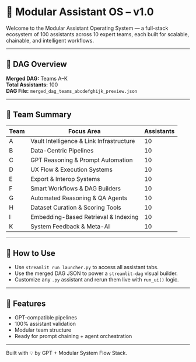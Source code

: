 # 🧠 Modular Assistant OS – v1.0

Welcome to the Modular Assistant Operating System — a full-stack ecosystem of 100 assistants across 10 expert teams, each built for scalable, chainable, and intelligent workflows.

---

## 🔗 DAG Overview
**Merged DAG:** Teams A–K  
**Total Assistants:** 100  
**DAG File:** `merged_dag_teams_abcdefghijk_preview.json`

---

## 🧩 Team Summary

| Team | Focus Area | Assistants |
|------|------------|------------|
| A | Vault Intelligence & Link Infrastructure | 10 |
| B | Data-Centric Pipelines | 10 |
| C | GPT Reasoning & Prompt Automation | 10 |
| D | UX Flow & Execution Systems | 10 |
| E | Export & Interop Systems | 10 |
| F | Smart Workflows & DAG Builders | 10 |
| G | Automated Reasoning & QA Agents | 10 |
| H | Dataset Curation & Scoring Tools | 10 |
| I | Embedding-Based Retrieval & Indexing | 10 |
| K | System Feedback & Meta-AI | 10 |

---

## 🚀 How to Use

- Use `streamlit run launcher.py` to access all assistant tabs.
- Use the merged DAG JSON to power a `streamlit-dag` visual builder.
- Customize any `.py` assistant and rerun them live with `run_ui()` logic.

---

## 🧠 Features

- GPT-compatible pipelines
- 100% assistant validation
- Modular team structure
- Ready for prompt chaining + agent orchestration

---

Built with 💡 by GPT + Modular System Flow Stack.
